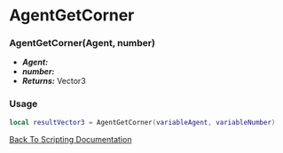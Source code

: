# AgentGetCorner

### AgentGetCorner(Agent, number)
- ***Agent:*** 
- ***number:*** 
- ***Returns:*** Vector3

### Usage

```Lua
local resultVector3 = AgentGetCorner(variableAgent, variableNumber)
```


[Back To Scripting Documentation](../README.md)
